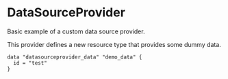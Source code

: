 DataSourceProvider
==============

Basic example of a custom data source provider.

This provider defines a new resource type that provides some dummy data.

```hcl
data "datasourceprovider_data" "demo_data" {
  id = "test"
}
```
